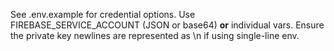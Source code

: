 See .env.example for credential options. Use FIREBASE_SERVICE_ACCOUNT (JSON or base64) **or** individual vars. Ensure the private key newlines are represented as \n if using single-line env.
